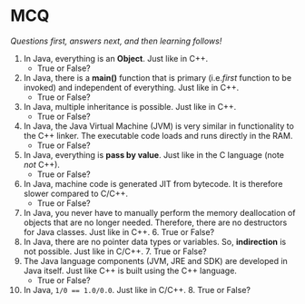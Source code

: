 # MCQ 
_Questions first, answers next, and then learning follows!_

1. In Java, everything is an **Object**. Just like in C++.
   - True or False?
4. In Java, there is a **main()** function that is primary (i.e._first_ function to be invoked) and independent of everything. Just like in C++. 
	- True or False? 
5. In Java, multiple inheritance is possible. Just like in C++. 
   - True or False? 
3. In Java, the Java Virtual Machine (JVM) is very similar in functionality to the C++ linker. The executable code loads and runs directly in the RAM. 
   - True or False?
4. In Java, everything is **pass by value**. Just like in the C language (note _not_ C++). 
	- True or False?
5. In Java, machine code is generated JIT from bytecode. It is therefore slower compared to C/C++. 
	- True or False? 
5. In Java, you never have to manually perform the memory deallocation of objects that are no longer needed. Therefore, there are no destructors for Java classes. Just like in C++. 
	6. True or False? 
6. In Java, there are no pointer data types or variables. So, **indirection** is not possible. Just like in C/C++. 
	7. True or False? 
6. The Java language components (JVM, JRE and SDK) are developed in Java itself. Just like C++ is built using the C++ language. 
	- True or False? 
7. In Java, `1/0 == 1.0/0.0`. Just like in C/C++. 
	8. True or False? 


